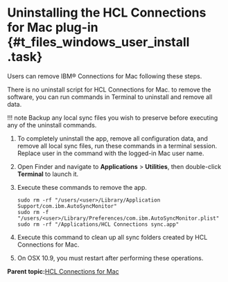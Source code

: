 # Uninstalling the HCL Connections for Mac plug-in {#t_files_windows_user_install .task}

Users can remove IBM® Connections for Mac following these steps.

There is no uninstall script for HCL Connections for Mac. to remove the software, you can run commands in Terminal to uninstall and remove all data.

!!! note
    Backup any local sync files you wish to preserve before executing any of the uninstall commands.

1.  To completely uninstall the app, remove all configuration data, and remove all local sync files, run these commands in a terminal session. Replace user in the command with the logged-in Mac user name.
2.  Open Finder and navigate to **Applications** \> **Utilities**, then double-click **Terminal** to launch it.

3.  Execute these commands to remove the app.

    ```
    sudo rm -rf "/users/<user>/Library/Application Support/com.ibm.AutoSyncMonitor"
    sudo rm -f  "/users/<user>/Library/Preferences/com.ibm.AutoSyncMonitor.plist"
    sudo rm -rf "/Applications/HCL Connections sync.app"
    ```

4.  Execute this command to clean up all sync folders created by HCL Connections for Mac.

5.  On OSX 10.9, you must restart after performing these operations.


**Parent topic:**[HCL Connections for Mac](../../connectors/enduser/msdesktop_mac_over.md)

